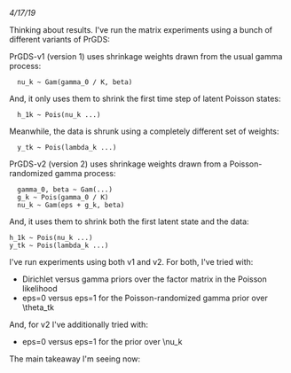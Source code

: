 *4/17/19*

Thinking about results. I've run the matrix experiments using a bunch of different variants of PrGDS:

PrGDS-v1 (version 1) uses shrinkage weights drawn from the usual gamma process:
 
      nu_k ~ Gam(gamma_0 / K, beta)

  And, it only uses them to shrink the first time step of latent Poisson states:
  
      h_1k ~ Pois(nu_k ...)

  Meanwhile, the data is shrunk using a completely different set of weights:
  
      y_tk ~ Pois(lambda_k ...)

PrGDS-v2 (version 2) uses shrinkage weights drawn from a Poisson-randomized gamma process:
      
      gamma_0, beta ~ Gam(...)
      g_k ~ Pois(gamma_0 / K)
      nu_k ~ Gam(eps + g_k, beta)

And, it uses them to shrink both the first latent state and the data:

    h_1k ~ Pois(nu_k ...)
    y_tk ~ Pois(lambda_k ...)

I've run experiments using both v1 and v2. For both, I've tried with:
* Dirichlet versus gamma priors over the factor matrix in the Poisson likelihood
* eps=0 versus eps=1 for the Poisson-randomized gamma prior over \theta_tk

And, for v2 I've additionally tried with:
* eps=0 versus eps=1 for the prior over \nu_k

The main takeaway I'm seeing now:

